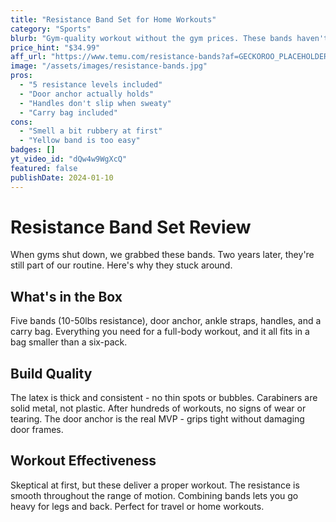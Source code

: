 ```yaml
---
title: "Resistance Band Set for Home Workouts"
category: "Sports"
blurb: "Gym-quality workout without the gym prices. These bands haven't snapped yet."
price_hint: "$34.99"
aff_url: "https://www.temu.com/resistance-bands?af=GECKOROO_PLACEHOLDER"
image: "/assets/images/resistance-bands.jpg"
pros:
  - "5 resistance levels included"
  - "Door anchor actually holds"
  - "Handles don't slip when sweaty"
  - "Carry bag included"
cons:
  - "Smell a bit rubbery at first"
  - "Yellow band is too easy"
badges: []
yt_video_id: "dQw4w9WgXcQ"
featured: false
publishDate: 2024-01-10
---
```


# Resistance Band Set Review

When gyms shut down, we grabbed these bands. Two years later, they're still part of our routine. Here's why they stuck around.

## What's in the Box

Five bands (10-50lbs resistance), door anchor, ankle straps, handles, and a carry bag. Everything you need for a full-body workout, and it all fits in a bag smaller than a six-pack.

## Build Quality

The latex is thick and consistent - no thin spots or bubbles. Carabiners are solid metal, not plastic. After hundreds of workouts, no signs of wear or tearing. The door anchor is the real MVP - grips tight without damaging door frames.

## Workout Effectiveness

Skeptical at first, but these deliver a proper workout. The resistance is smooth throughout the range of motion. Combining bands lets you go heavy for legs and back. Perfect for travel or home workouts.